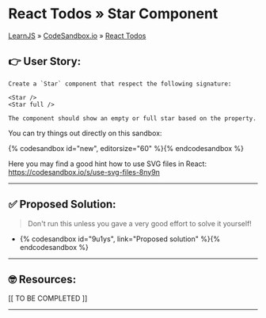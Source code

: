 # React Todos » Star Component

[LearnJS](../../../README.md) » [CodeSandbox.io](../../README.md) » [React Todos](../README.md)

## 👉 User Story:

```
Create a `Star` component that respect the following signature:

<Star />
<Star full />

The component should show an empty or full star based on the property.
```

You can try things out directly on this sandbox:

{% codesandbox id="new", editorsize="60" %}{% endcodesandbox %}

Here you may find a good hint how to use SVG files in React:  
https://codesandbox.io/s/use-svg-files-8ny9n

---

## ✅ Proposed Solution:

> Don't run this unless you gave a very good effort to solve it yourself!

- {% codesandbox id="9u1ys", link="Proposed solution" %}{% endcodesandbox %}

---

## 🤓 Resources:

[[ TO BE COMPLETED ]]

---
